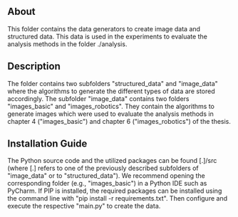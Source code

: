 ## About
This folder contains the data generators to create image data and structured data. This data is used in the experiments to evaluate the analysis methods in the folder ./analysis.

## Description
The folder contains two subfolders "structured_data" and "image_data" where the algorithms to generate the different types of data are stored accordingly. 
The subfolder "image_data" contains two folders "images_basic" and "images_robotics".
They contain the algorithms to generate images which were used to evaluate the analysis methods in chapter 4 ("images_basic") and chapter 6 ("images_robotics") of the thesis.

## Installation Guide
The Python source code and the utilized packages can be found [.]/src (where [.] refers to one of the previously described subfolders of "image_data" or to "structured_data").
We recommend opening the corresponding folder (e.g., "images_basic") in a Python IDE such as PyCharm.
If PIP is installed, the required packages can be installed using the command line with "pip install -r requirements.txt".
Then configure and execute the respective "main.py" to create the data.
